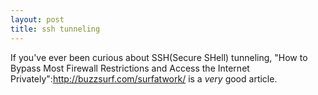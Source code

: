 ```yaml
--- 
layout: post
title: ssh tunneling
---
```

If you've ever been curious about SSH(Secure SHell) tunneling, "How to Bypass Most Firewall Restrictions and Access the Internet Privately":http://buzzsurf.com/surfatwork/ is a _very_ good article.
